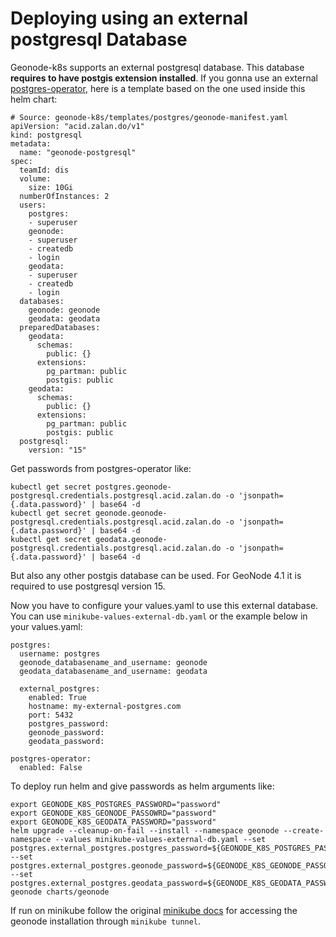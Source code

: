 # Deploying using an external postgresql Database

Geonode-k8s supports an external postgresql database. This database **requires to have postgis extension installed**. If you gonna use an external [postgres-operator](https://github.com/zalando/postgres-operator), here is a template based on the one used inside this helm chart:

```
# Source: geonode-k8s/templates/postgres/geonode-manifest.yaml
apiVersion: "acid.zalan.do/v1"
kind: postgresql
metadata:
  name: "geonode-postgresql"
spec:
  teamId: dis
  volume:
    size: 10Gi
  numberOfInstances: 2
  users:
    postgres:
    - superuser
    geonode:
    - superuser
    - createdb
    - login
    geodata:
    - superuser
    - createdb
    - login
  databases:
    geonode: geonode
    geodata: geodata
  preparedDatabases:
    geodata:
      schemas:
        public: {}
      extensions:
        pg_partman: public
        postgis: public
    geodata:
      schemas:
        public: {}
      extensions:
        pg_partman: public
        postgis: public
  postgresql:
    version: "15"
```
Get passwords from postgres-operator like:
```
kubectl get secret postgres.geonode-postgresql.credentials.postgresql.acid.zalan.do -o 'jsonpath={.data.password}' | base64 -d
kubectl get secret geonode.geonode-postgresql.credentials.postgresql.acid.zalan.do -o 'jsonpath={.data.password}' | base64 -d
kubectl get secret geodata.geonode-postgresql.credentials.postgresql.acid.zalan.do -o 'jsonpath={.data.password}' | base64 -d
```

But also any other postgis database can be used. For GeoNode 4.1 it is required to use postgresql version 15.

Now you have to configure your values.yaml to use this external database. You can use `minikube-values-external-db.yaml` or the example below in your values.yaml:

```
postgres:
  username: postgres
  geonode_databasename_and_username: geonode
  geodata_databasename_and_username: geodata

  external_postgres:
    enabled: True
    hostname: my-external-postgres.com
    port: 5432
    postgres_password: 
    geonode_password: 
    geodata_password: 

postgres-operator:
  enabled: False
```

To deploy run helm and give passwords as helm arguments like:
```
export GEONODE_K8S_POSTGRES_PASSWORD="password"
export GEONODE_K8S_GEONODE_PASSOWRD="password"
export GEONODE_K8S_GEODATA_PASSWORD="password"
helm upgrade --cleanup-on-fail --install --namespace geonode --create-namespace --values minikube-values-external-db.yaml --set postgres.external_postgres.postgres_password=${GEONODE_K8S_POSTGRES_PASSWORD} --set postgres.external_postgres.geonode_password=${GEONODE_K8S_GEONODE_PASSOWRD} --set postgres.external_postgres.geodata_password=${GEONODE_K8S_GEODATA_PASSWORD} geonode charts/geonode
```

If run on minikube follow the original [minikube docs](minikube-installation.md) for accessing the geonode installation through `minikube tunnel`.